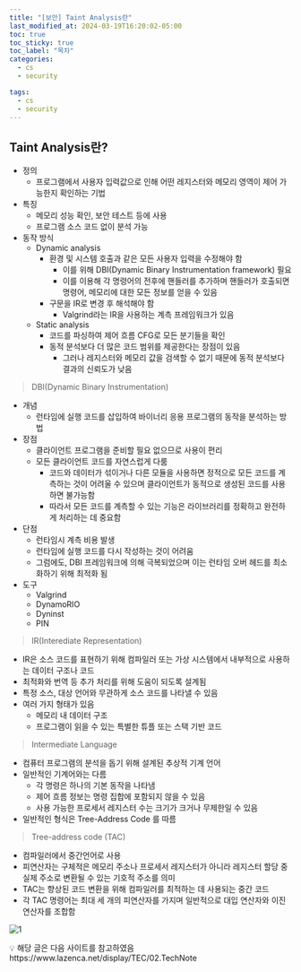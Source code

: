 ```yaml
---
title: "[보안] Taint Analysis란"
last_modified_at: 2024-03-19T16:20:02-05:00
toc: true
toc_sticky: true
toc_label: "목차"
categories:
  - cs
  - security

tags:
  - cs
  - security
---
```

## Taint Analysis란?
- 정의
    - 프로그램에서 사용자 입력값으로 인해 어떤 레지스터와 메모리 영역이 제어 가능한지 확인하는 기법
- 특징
    - 메모리 성능 확인, 보안 테스트 등에 사용
    - 프로그램 소스 코드 없이 분석 가능
- 동작 방식
    - Dynamic analysis
        - 환경 및 시스템 호출과 같은 모든 사용자 입력을 수정해야 함
            - 이를 위해 DBI(Dynamic Binary Instrumentation framework) 필요
            - 이를 이용해 각 명령어의 전후에 핸들러를 추가하며 핸들러가 호출되면 명령어, 메모리에 대한 모든 정보를 얻을 수 있음
        - 구문을 IR로 변경 후 해석해야 함
            - Valgrind라는 IR을 사용하는 계측 프레임워크가 있음
    - Static analysis
        - 코드를 파싱하여 제어 흐름 CFG로 모든 분기들을 확인
        - 동적 분석보다 더 많은 코드 범위를 제공한다는 장점이 있음
            - 그러나 레지스터와 메모리 값을 검색할 수 없기 때문에 동적 분석보다 결과의 신뢰도가 낮음

> DBI(Dynamic Binary Instrumentation)

- 개념
    - 런타임에 실행 코드를 삽입하여 바이너리 응용 프로그램의 동작을 분석하는 방법
- 장점
    - 클라이언트 프로그램을 준비할 필요 없으므로 사용이 편리
    - 모든 클라이언트 코드를 자연스럽게 다룸
        - 코드와 데이터가 섞이거나 다른 모듈을 사용하면 정적으로 모든 코드를 계측하는 것이 어려울 수 있으며 클라이언트가 동적으로 생성된 코드를 사용하면 불가능함
        - 따라서 모든 코드를 계측할 수 있는 기능은 라이브러리를 정확하고 완전하게 처리하는 데 중요함
- 단점
    - 런타임시 계측 비용 발생
    - 런타임에 실행 코드를 다시 작성하는 것이 어려움
    - 그럼에도, DBI 프레임워크에 의해 극복되었으며 이는 런타임 오버 헤드를 최소화하기 위해 최적화 됨
- 도구
    - Valgrind
    - DynamoRIO
    - Dyninst
    - PIN

> IR(Interediate Representation)

- IR은 소스 코드를 표현하기 위해 컴파일러 또는 가상 시스템에서 내부적으로 사용하는 데이터 구조나 코드
- 최적화와 번역 등 추가 처리를 위해 도움이 되도록 설계됨
- 특정 소스, 대상 언어와 무관하게 소스 코드를 나타낼 수 있음
- 여러 가지 형태가 있음
    - 메모리 내 데이터 구조
    - 프로그램이 읽을 수 있는 특별한 튜플 또는 스택 기반 코드

> Intermediate Language

- 컴퓨터 프로그램의 분석을 돕기 위해 설계된 추상적 기계 언어
- 일반적인 기계어와는 다름
    - 각 명령은 하나의 기본 동작을 나타냄
    - 제어 흐름 정보는 명령 집합에 포함되지 않을 수 있음
    - 사용 가능한 프로세서 레지스터 수는 크기가 크거나 무제한일 수 있음
- 일반적인 형식은 Tree-Address Code 를 따름

> Tree-address code (TAC)

- 컴파일러에서 중간언어로 사용
- 피연산자는 구체적은 메모리 주소나 프로세서 레지스터가 아니라 레지스터 할당 중 실제 주소로 변환될 수 있는 기호적 주소를 의미
- TAC는 향상된 코드 변환을 위해 컴파일러를 최적하는 데 사용되는 중간 코드
- 각 TAC 명령어는 최대 세 개의 피연산자를 가지며 일반적으로 대입 연산자와 이진 연산자를 조합함

![1](https://github.com/Kimbongsik/Kimbongsik.github.io/assets/63995044/d4eccca2-f5a6-42e6-bcd9-c6d4f99f4a4f)

<aside>
💡 해당 글은 다음 사이트를 참고하였음 https://www.lazenca.net/display/TEC/02.TechNote

</aside>

